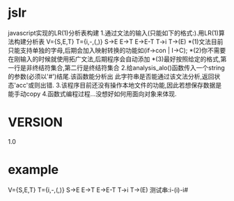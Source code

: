jslr
====

javascript实现的LR(1)分析表构建
1.通过文法的输入(只能如下的格式:).用LR(1)算法构建分析表
			V={S,E,T}
			T={i,-,(,)}
			S->E
			E->T
			E->E-T
			T->i
			T->(E)
 *(1)文法目前只能支持单独的字母,后期会加入映射转换的功能如(if->con | I->C);
 *(2)你不需要在刚输入的时候就使用拓广文法,后期程序会自动添加
 *(3)最好按照给定的格式,第一行是非终结符集合,第二行是终结符集合
2.给analysis_alo()函数传入一个string的参数(必须以'#')结尾.该函数能分析出
  此字符串是否能通过该文法分析,返回状态'acc'或则出错.
3.该程序目前还没有操作本地文件的功能,因此若想保存数据是能手动copy
4.函数式编程过程...没想好如何用面向对象来体现.

VERSION
====
1.0

example
====
V={S,E,T}
	T={i,-,(,)}
	S->E
	E->T
	E->E-T
	T->i
	T->(E)
测试串:i-(i)-i#
